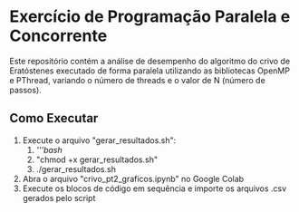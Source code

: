 # Exercício de Programação Paralela e Concorrente

Este repositório contém a análise de desempenho do algoritmo do crivo de Eratóstenes executado de forma paralela utilizando as bibliotecas OpenMP e PThread, variando o número de threads e o valor de N (número de passos).

## Como Executar
1. Execute o arquivo "gerar_resultados.sh":
    1. _'''bash_
    2. "chmod +x gerar_resultados.sh"
    3. ./gerar_resultados.sh
2. Abra o arquivo "crivo_pt2_graficos.ipynb" no Google Colab
3. Execute os blocos de código em sequência e importe os arquivos .csv gerados pelo script
